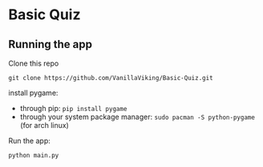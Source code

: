 # Basic Quiz

## Running the app

Clone this repo
```
git clone https://github.com/VanillaViking/Basic-Quiz.git
```

install pygame:
* through pip: `pip install pygame`
* through your system package manager: `sudo pacman -S python-pygame` (for arch linux)

Run the app:
```
python main.py
```
